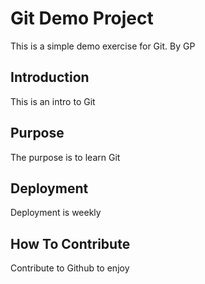 # Git Demo Project

This is a simple demo exercise for Git. By GP

## Introduction

This is an intro to Git

## Purpose

The purpose is to learn Git

## Deployment

Deployment is weekly

## How To Contribute

Contribute to Github to enjoy